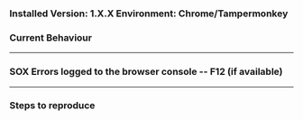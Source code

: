 ### Installed Version: 1.X.X  Environment: Chrome/Tampermonkey


### Current Behaviour

---

### SOX Errors logged to the browser console -- F12 (if available)


---

### Steps to reproduce
